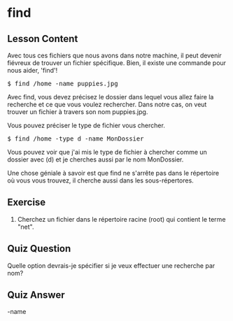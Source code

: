 # find

## Lesson Content

Avec tous ces fichiers que nous avons dans notre machine, il peut devenir fiévreux de trouver un fichier spécifique. Bien, il existe une commande pour nous aider, 'find'! 

<pre>$ find /home -name puppies.jpg</pre>

Avec find, vous devez précisez le dossier dans lequel vous allez faire la recherche et ce que vous voulez rechercher. Dans notre cas, on veut trouver un fichier à travers son nom puppies.jpg.

Vous pouvez préciser le type de fichier vous chercher. 

<pre>$ find /home -type d -name MonDossier</pre>

Vous pouvez voir que j'ai mis le type de fichier à chercher comme un dossier avec (d) et je cherches aussi par le nom MonDossier. 

Une chose géniale à savoir est que find ne s'arrête pas dans le répertoire où vous vous trouvez, il cherche aussi dans les sous-répertores.

## Exercise

<ol>
<li>Cherchez un fichier dans le répertoire racine (root) qui contient le terme "net".</li>
</ol>

## Quiz Question

Quelle option devrais-je spécifier si je veux effectuer une recherche par nom?

## Quiz Answer

-name